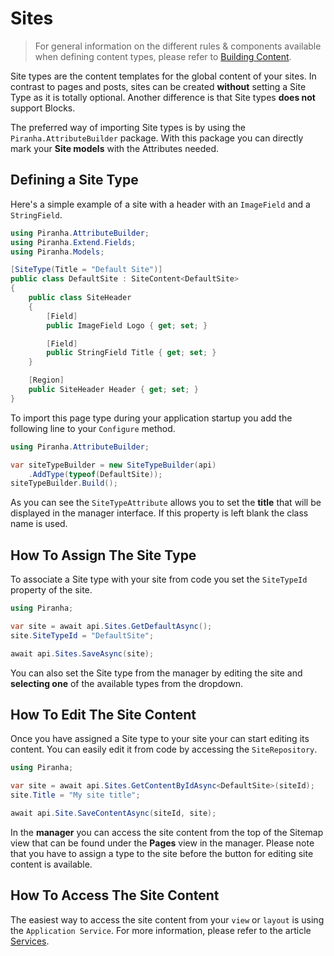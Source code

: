 # Sites

> For general information on the different rules & components available when defining content types, please refer to [Building Content](../building-content).

Site types are the content templates for the global content of your sites. In contrast to pages and posts, sites can be created **without** setting a Site Type as it is totally optional. Another difference is that Site types **does not** support Blocks.

The preferred way of importing Site types is by using the `Piranha.AttributeBuilder` package. With this package you can directly mark your **Site models** with the Attributes needed.

## Defining a Site Type

Here's a simple example of a site with a header with an `ImageField` and a `StringField`.

~~~ csharp
using Piranha.AttributeBuilder;
using Piranha.Extend.Fields;
using Piranha.Models;

[SiteType(Title = "Default Site")]
public class DefaultSite : SiteContent<DefaultSite>
{
    public class SiteHeader
    {
        [Field]
        public ImageField Logo { get; set; }

        [Field]
        public StringField Title { get; set; }
    }

    [Region]
    public SiteHeader Header { get; set; }
}
~~~

To import this page type during your application startup you add the following line to your `Configure` method.

~~~ csharp
using Piranha.AttributeBuilder;

var siteTypeBuilder = new SiteTypeBuilder(api)
    .AddType(typeof(DefaultSite));
siteTypeBuilder.Build();
~~~

As you can see the `SiteTypeAttribute` allows you to set the **title** that will be displayed in the manager interface. If this property is left blank the class name is used.

## How To Assign The Site Type

To associate a Site type with your site from code you set the `SiteTypeId` property of the site.

~~~ csharp
using Piranha;

var site = await api.Sites.GetDefaultAsync();
site.SiteTypeId = "DefaultSite";

await api.Sites.SaveAsync(site);
~~~

You can also set the Site type from the manager by editing the site and **selecting one** of the available types from the dropdown.

## How To Edit The Site Content

Once you have assigned a Site type to your site your can start editing its content. You can easily edit it from code by accessing the `SiteRepository`.

~~~ csharp
using Piranha;

var site = await api.Sites.GetContentByIdAsync<DefaultSite>(siteId);
site.Title = "My site title";

await api.Site.SaveContentAsync(siteId, site);
~~~

In the **manager** you can access the site content from the top of the Sitemap view that can be found under the **Pages** view in the manager. Please note that you have to assign a type to the site before the button for editing site content is available.

## How To Access The Site Content

The easiest way to access the site content from your `view` or `layout` is using the `Application Service`. For more information, please refer to the article [Services](../services).